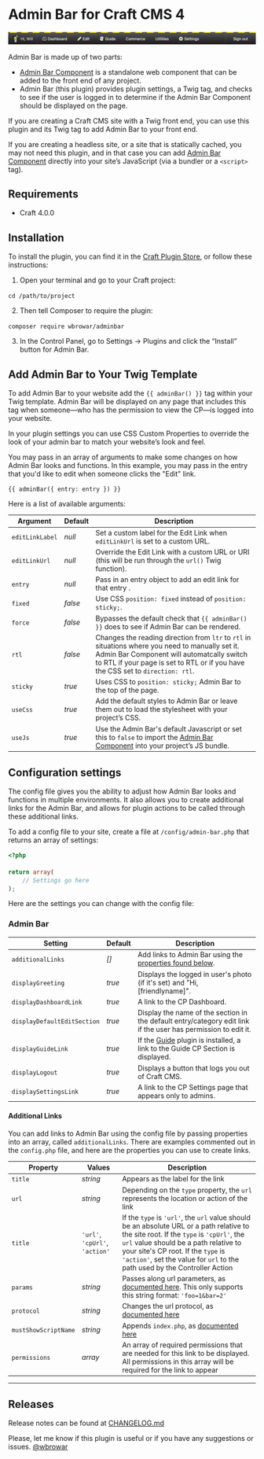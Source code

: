 # Admin Bar for Craft CMS 4

![Screenshot](resources/screenshots/screenshot-bar.png)

Admin Bar is made up of two parts:
- [Admin Bar Component](https://github.com/wbrowar/admin-bar-component) is a standalone web component that can be added to the front end of any project.
- Admin Bar (this plugin) provides plugin settings, a Twig tag, and checks to see if the user is logged in to determine if the Admin Bar Component should be displayed on the page.

If you are creating a Craft CMS site with a Twig front end, you can use this plugin and its Twig tag to add Admin Bar to your front end.

If you are creating a headless site, or a site that is statically cached, you may not need this plugin, and in that case you can add [Admin Bar Component](https://github.com/wbrowar/admin-bar-component) directly into your site’s JavaScript (via a bundler or a `<script>` tag).

## Requirements
* Craft 4.0.0

## Installation
To install the plugin, you can find it in the [Craft Plugin Store](https://plugins.craftcms.com/admin-bar), or follow these instructions:

1. Open your terminal and go to your Craft project:

`cd /path/to/project`

2. Then tell Composer to require the plugin:

`composer require wbrowar/adminbar`

3. In the Control Panel, go to Settings → Plugins and click the “Install” button for Admin Bar.

## Add Admin Bar to Your Twig Template
To add Admin Bar to your website add the `{{ adminBar() }}` tag within your Twig template. Admin Bar will be displayed on any page that includes this tag when someone—who has the permission to view the CP—is logged into your website.

In your plugin settings you can use CSS Custom Properties to override the look of your admin bar to match your website’s look and feel.

You may pass in an array of arguments to make some changes on how Admin Bar looks and functions. In this example, you may pass in the entry that you'd like to edit when someone clicks the "Edit" link.

```twig
{{ adminBar({ entry: entry }) }}
```

Here is a list of available arguments:

| Argument        | Default | Description                                                                                                                                                                                                                       |
|-----------------|---------|-----------------------------------------------------------------------------------------------------------------------------------------------------------------------------------------------------------------------------------|
| `editLinkLabel` | *null*  | Set a custom label for the Edit Link when `editLinkUrl` is set to a custom URL.                                                                                                                                                   |
| `editLinkUrl`   | *null*  | Override the Edit Link with a custom URL or URI (this will be run through the `url()` Twig function).                                                                                                                             |
| `entry`         | *null*  | Pass in an entry object to add an edit link for that entry .                                                                                                                                                                      |
| `fixed`         | *false* | Use CSS `position: fixed` instead of `position: sticky;`.                                                                                                                                                                         |
| `force`         | *false* | Bypasses the default check that `{{ adminBar() }}` does to see if Admin Bar can be rendered.                                                                                                                                      |
| `rtl`           | *false* | Changes the reading direction from `ltr` to `rtl` in situations where you need to manually set it. Admin Bar Component will automatcally switch to RTL if your page is set to RTL or if you have the CSS set to `direction: rtl`. |
| `sticky`        | *true*  | Uses CSS to `position: sticky;` Admin Bar to the top of the page.                                                                                                                                                                 |
| `useCss`        | *true*  | Add the default styles to Admin Bar or leave them out to load the stylesheet with your project’s CSS.                                                                                                                             |
| `useJs`         | *true*  | Use the Admin Bar's default Javascript or set this to `false` to import the [Admin Bar Component](https://github.com/wbrowar/admin-bar-component) into your project’s JS bundle.                                                  |

## Configuration settings
The config file gives you the ability to adjust how Admin Bar looks and functions in multiple environments. It also allows you to create additional links for the Admin Bar, and allows for plugin actions to be called through these additional links.

To add a config file to your site, create a file at `/config/admin-bar.php` that returns an array of settings:

```php
<?php

return array(
    // Settings go here
);
```

Here are the settings you can change with the config file:

### Admin Bar

| Setting | Default | Description                                                                                                              |
| --- | --- |--------------------------------------------------------------------------------------------------------------------------|
| `additionalLinks` | *[]* | Add links to Admin Bar using the [properties found below](https://github.com/wbrowar/craft-3-adminbar#additional-links). |
| `displayGreeting` | *true* | Displays the logged in user's photo (if it's set) and "Hi, [friendlyname]".                                              |
| `displayDashboardLink` | *true* | A link to the CP Dashboard.                                                                                              |
| `displayDefaultEditSection` | *true* | Display the name of the section in the default entry/category edit link if the user has permission to edit it.           |
| `displayGuideLink` | *true* | If the [Guide](https://plugins.craftcms.com/guide) plugin is installed, a link to the Guide CP Section is displayed.     |
| `displayLogout` | *true* | Displays a button that logs you out of Craft CMS.                                                                        |
| `displaySettingsLink` | *true* | A link to the CP Settings page that appears only to admins.                                                              |

#### Additional Links
You can add links to Admin Bar using the config file by passing properties into an array, called `additionalLinks`. There are examples commented out in the `config.php` file, and here are the properties you can use to create links.

| Property | Values | Description |
| --- | --- | --- |
| `title` | *string* | Appears as the label for the link |
| `url` | *string* | Depending on the `type` property, the `url` represents the location or action of the link |
| `title` | `'url'`, `'cpUrl'`, `'action'` | If the `type` is `'url'`, the `url` value should be an absolute URL or a path relative to the site root. If the `type` is `'cpUrl'`, the `url` value should be a path relative to your site's CP root. If the `type` is `'action'`, set the value for `url` to the path used by the Controller Action |
| `params` | *string* | Passes along url parameters, as [documented here](https://craftcms.com/docs/templating/functions#url). This only supports this string format: `'foo=1&bar=2'` |
| `protocol` | *string* | Changes the url protocol, as [documented here](https://craftcms.com/docs/templating/functions#url) |
| `mustShowScriptName` | *string* | Appends `index.php`, as [documented here](https://craftcms.com/docs/templating/functions#url) |
| `permissions` | *array* | An array of required permissions that are needed for this link to be displayed. All permissions in this array will be required for the link to appear |

---

## Releases

Release notes can be found at [CHANGELOG.md](https://github.com/wbrowar/craft-3-adminbar/blob/master/CHANGELOG.md)

Please, let me know if this plugin is useful or if you have any suggestions or issues. [@wbrowar](https://twitter.com/wbrowar)